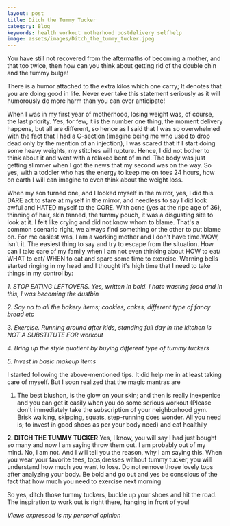```yaml
---
layout: post
title: Ditch the Tummy Tucker
category: Blog
keywords: health workout motherhood postdelivery selfhelp
image: assets/images/Ditch_the_tummy_tucker.jpeg
---
```

You have still not recovered from the aftermaths of becoming a mother, and that too twice, then how can you think about getting rid of the double chin and the tummy bulge! 

There is a humor attached to the extra kilos which one carry; It denotes that you are doing good in life. Never ever take this statement seriously as it will humorously do more harm than you can ever anticipate!

When I was in my first year of motherhood, losing weight was, of course, the last priority. Yes, for few, it is the number one thing, the moment delivery happens, but all are different, so hence as I said that I was so overwhelmed with the fact that I had a C-section (imagine being me who used to drop dead only by the mention of an injection), I was scared that If I start doing some heavy weights, my stitches will rupture. Hence, I did not bother to think about it and went with a relaxed bent of mind. The body was just getting slimmer when I got the news that my second was on the way. So yes, with a toddler who has the energy to keep me on toes 24 hours, how on earth I will can imagine to even think about the weight loss.

When my son turned one, and I looked myself in the mirror, yes, I did this DARE act to stare at myself in the mirror, and needless to say I did look awful and HATED myself to the CORE. With acne (yes at the ripe age of 36), thinning of hair, skin tanned, the tummy pouch, it was a disgusting site to look at it. I felt like crying and did not know whom to blame. That's a common scenario right, we always find something or the other to put blame on. For me easiest was, I am a working mother and I don't have time.WOW, isn't it. The easiest thing to say and try to escape from the situation. How can I take care of my family when I am not even thinking about HOW to eat/ WHAT to eat/ WHEN to eat and spare some time to exercise. Warning bells started ringing in my head and I thought it's high time that I need to take things in my control by:

*1. STOP EATING LEFTOVERS. Yes, written in bold. I hate wasting food and in this, I was becoming the dustbin*

*2. Say no to all the bakery items; cookies, cakes, different type of fancy bread etc*

*3. Exercise. Running around after kids, standing full day in the kitchen is NOT A SUBSTITUTE FOR workout*

*4. Bring up the style quotient by buying different type of tummy tuckers*

*5. Invest in basic makeup items*

I started following the above-mentioned tips. It did help me in at least taking care of myself. But I soon realized that the magic mantras are 

1. The best blushon, is the glow on your skin; and then is really inexpenice and you can get it easily when you do some serious workout (Please don't immediately take the subscription of your neighborhood gym. Brisk walking, skipping, squats, step-running does wonder. All you need is; to invest in good shoes as per your body need) and eat healthily

**2. DITCH THE TUMMY TUCKER** Yes, I know, you will say I had just bought so many and now I am saying throw them out. I am probably out of my mind. No, I am not. And I will tell you the reason, why I am saying this. When you wear your favorite tees, tops,dresses without tummy tucker, you will understand how much you want to lose. Do not remove those lovely tops after analyzing your body. Be bold and go out and yes be conscious of the fact that how much you need to exercise next morning

So yes, ditch those tummy tuckers, buckle up your shoes and hit the road. The inspiration to work out is right there, hanging in front of you!

*Views expressed is my personal opinion*
